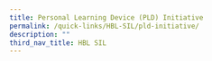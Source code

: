 ```yaml
---
title: Personal Learning Device (PLD) Initiative
permalink: /quick-links/HBL-SIL/pld-initiative/
description: ""
third_nav_title: HBL SIL
---
```

